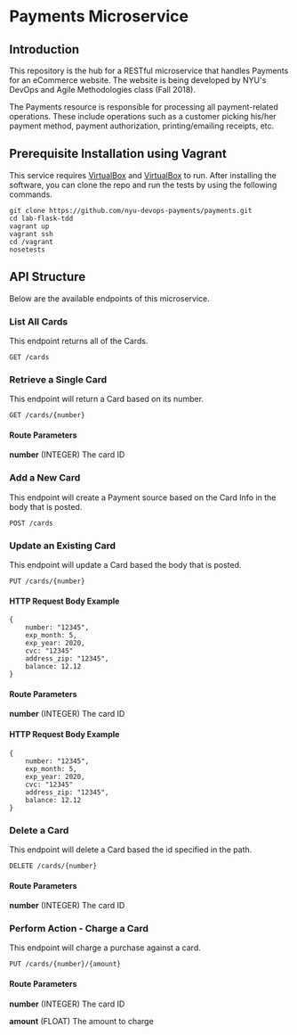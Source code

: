 # Payments Microservice

## Introduction

This repository is the hub for a RESTful microservice that handles Payments for an eCommerce website. 
The website is being developed by NYU's DevOps and Agile Methodologies class (Fall 2018).

The Payments resource is responsible for processing all payment-related operations. These include operations such as a customer picking his/her payment method, payment authorization, printing/emailing receipts, etc.

## Prerequisite Installation using Vagrant

This service requires [VirtualBox](https://www.virtualbox.org/) and [VirtualBox](https://www.virtualbox.org/) to run. After installing the software, you can clone the repo and run the tests by using the following commands.

    git clone https://github.com/nyu-devops-payments/payments.git
    cd lab-flask-tdd
    vagrant up
    vagrant ssh
    cd /vagrant
    nosetests


## API Structure

Below are the available endpoints of this microservice.

### List All Cards
This endpoint returns all of the Cards.

    GET /cards

### Retrieve a Single Card
This endpoint will return a Card based on its number.

    GET /cards/{number}

#### Route Parameters

**number** (INTEGER) The card ID

### Add a New Card
This endpoint will create a Payment source based on the Card Info in the body that is posted.

    POST /cards

### Update an Existing Card
This endpoint will update a Card based the body that is posted.

    PUT /cards/{number}

#### HTTP Request Body Example

    {
        number: "12345",
        exp_month: 5,
        exp_year: 2020,
        cvc: "12345"
        address_zip: "12345",
        balance: 12.12
    }
    
#### Route Parameters

**number** (INTEGER) The card ID

#### HTTP Request Body Example

    {
        number: "12345",
        exp_month: 5,
        exp_year: 2020,
        cvc: "12345"
        address_zip: "12345",
        balance: 12.12
    }


### Delete a Card
This endpoint will delete a Card based the id specified in the path.

    DELETE /cards/{number}

#### Route Parameters

**number** (INTEGER) The card ID

### Perform Action - Charge a Card
This endpoint will charge a purchase against a card.

    PUT /cards/{number}/{amount}

#### Route Parameters

**number** (INTEGER) The card ID

**amount** (FLOAT) The amount to charge
